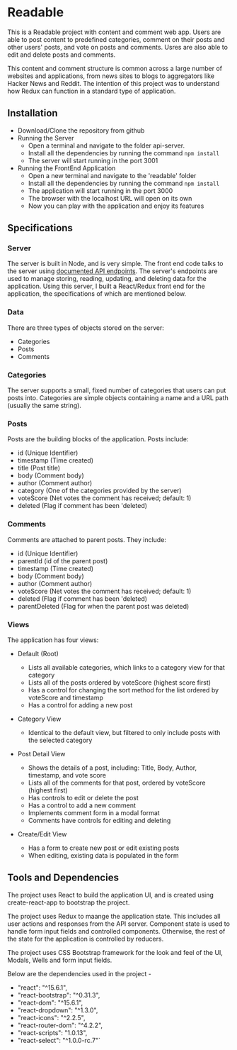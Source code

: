 # Readable

This is a Readable project with content and comment web app. Users are able to post content to predefined categories, comment on their posts and other users' posts, and vote on posts and comments. Usres are also able to edit and delete posts and comments.

This content and comment structure is common across a large number of websites and applications, from news sites to blogs to aggregators like Hacker News and Reddit. The intention of this project was to understand how Redux can function in a standard type of application.

## Installation

- Download/Clone the repository from github
- Running the Server
  * Open a terminal and navigate to the folder api-server. 
  * Install all the dependencies by running the command `npm install`
  * The server will start running in the port 3001
- Running the FrontEnd Application
  * Open a new terminal and navigate to the 'readable' folder
  * Install all the dependencies by running the command `npm install`
  * The application will start running in the port 3000
  * The browser with the localhost URL will open on its own
  * Now you can play with the application and enjoy its features

## Specifications

### Server

The server is built in Node, and is very simple. The front end code talks to the server using [documented API endpoints]('https://github.com/udacity/reactnd-project-readable-starter/tree/master/api-server'). The server's endpoints are used to manage storing, reading, updating, and deleting data for the application. Using this server, I built a React/Redux front end for the application, the specifications of which are mentioned below.

### Data

There are three types of objects stored on the server:

- Categories
- Posts
- Comments

### Categories

The server supports a small, fixed number of categories that users can put posts into. Categories are simple objects containing a name and a URL path (usually the same string).

### Posts

Posts are the building blocks of the application. Posts include:
- id (Unique Identifier)
- timestamp (Time created)
- title (Post title)
- body (Comment body)
- author (Comment author)
- category (One of the categories provided by the server)
- voteScore (Net votes the comment has received; default: 1)
- deleted (Flag if comment has been 'deleted)

### Comments

Comments are attached to parent posts. They include:
- id (Unique Identifier)
- parentId (id of the parent post)
- timestamp (Time created)
- body (Comment body)
- author (Comment author)
- voteScore (Net votes the comment has received; default: 1)
- deleted (Flag if comment has been 'deleted)
- parentDeleted (Flag for when the parent post was deleted)

### Views

The application has four views:
- Default (Root)
  * Lists all available categories, which links to a category view for that category
  * Lists all of the posts ordered by voteScore (highest score first)
  * Has a control for changing the sort method for the list ordered by voteScore and timestamp
  * Has a control for adding a new post

- Category View
  * Identical to the default view, but filtered to only include posts with the selected category

- Post Detail View
  * Shows the details of a post, including: Title, Body, Author, timestamp, and vote score
  * Lists all of the comments for that post, ordered by voteScore (highest first)
  * Has controls to edit or delete the post
  * Has a control to add a new comment
  * Implements comment form in a modal format
  * Comments have controls for editing and deleting

- Create/Edit View
  * Has a form to create new post or edit existing posts
  * When editing, existing data is populated in the form

## Tools and Dependencies

The project uses React to build the application UI, and is created using create-react-app to bootstrap the project.

The project uses Redux to maange the application state. This includes all user actions and responses from the API server. Component state is used to handle form input fields and controlled components. Otherwise, the rest of the state for the application is controlled by reducers.

The project uses CSS Bootstrap framework for the look and feel of the UI, Modals, Wells and form input fields.

Below are the dependencies used in the project -
- "react": "^15.6.1",
- "react-bootstrap": "^0.31.3",
- "react-dom": "^15.6.1",
- "react-dropdown": "^1.3.0",
- "react-icons": "^2.2.5",
- "react-router-dom": "^4.2.2",
- "react-scripts": "1.0.13",
- "react-select": "^1.0.0-rc.7"`